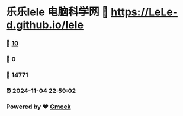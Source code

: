# 乐乐lele 电脑科学网 :link: https://LeLe-d.github.io/lele 
### :page_facing_up: [10](https://LeLe-d.github.io/lele/tag.html) 
### :speech_balloon: 0 
### :hibiscus: 14771 
### :alarm_clock: 2024-11-04 22:59:02 
### Powered by :heart: [Gmeek](https://github.com/Meekdai/Gmeek)
